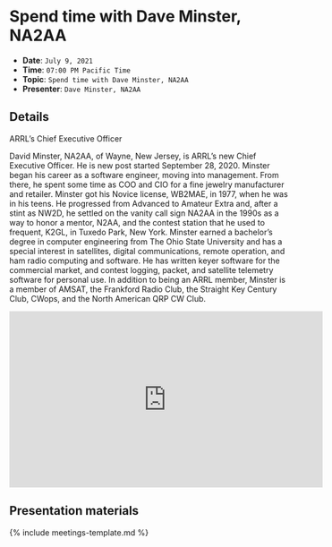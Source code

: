 # Spend time with Dave Minster, NA2AA

* **Date**: `July 9, 2021`
* **Time**: `07:00 PM Pacific Time`
* **Topic**: `Spend time with Dave Minster, NA2AA`
* **Presenter**: `Dave Minster, NA2AA`

## Details

ARRL’s Chief Executive Officer

David Minster, NA2AA, of Wayne, New Jersey, is ARRL’s new Chief Executive Officer.  He is new post started September 28, 2020.  Minster began his career as a software engineer, moving into management. From there, he spent some time as COO and CIO for a fine jewelry manufacturer and retailer. Minster got his Novice license, WB2MAE, in 1977, when he was in his teens. He progressed from Advanced to Amateur Extra and, after a stint as NW2D, he settled on the vanity call sign NA2AA in the 1990s as a way to honor a mentor, N2AA, and the contest station that he used to frequent, K2GL, in Tuxedo Park, New York. Minster earned a bachelor’s degree in computer engineering from The Ohio State University and has a special interest in satellites, digital communications, remote operation, and ham radio computing and software. He has written keyer software for the commercial market, and contest logging, packet, and satellite telemetry software for personal use.  In addition to being an ARRL member, Minster is a member of AMSAT, the Frankford Radio Club, the Straight Key Century Club, CWops, and the North American QRP CW Club.

<iframe width="560" height="315" src="https://www.youtube.com/embed/Yq3UuyoAqdU?si=CSxHsqs822Cr3QY5" title="YouTube video player" frameborder="0" allow="accelerometer; autoplay; clipboard-write; encrypted-media; gyroscope; picture-in-picture; web-share" referrerpolicy="strict-origin-when-cross-origin" allowfullscreen></iframe>

## Presentation materials

{% include meetings-template.md %}

